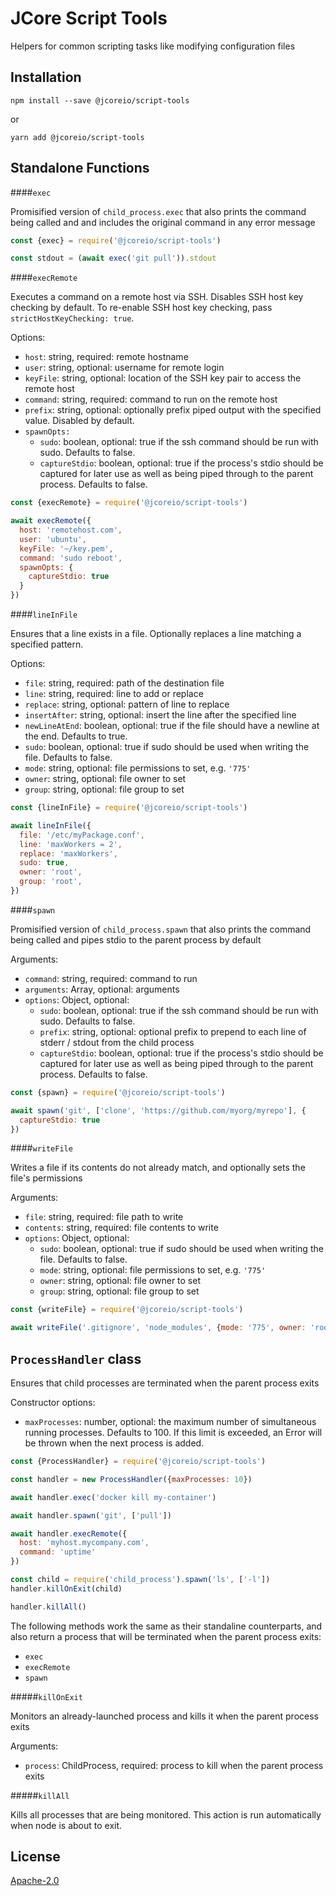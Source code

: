 # JCore Script Tools

Helpers for common scripting tasks like modifying configuration files

## Installation

`npm install --save @jcoreio/script-tools`

or

`yarn add @jcoreio/script-tools`

## Standalone Functions

####`exec`

Promisified version of `child_process.exec` that also prints the command being called and
and includes the original command in any error message

```js
const {exec} = require('@jcoreio/script-tools')

const stdout = (await exec('git pull')).stdout
```

####`execRemote`

Executes a command on a remote host via SSH. Disables SSH host key checking by default.
To re-enable SSH host key checking, pass `strictHostKeyChecking: true`.

Options:
- `host`: string, required: remote hostname
- `user`: string, optional: username for remote login
- `keyFile`: string, optional: location of the SSH key pair to access the remote host
- `command`: string, required: command to run on the remote host
- `prefix`: string, optional: optionally prefix piped output with the specified value. Disabled by default.
- `spawnOpts:`
  - `sudo`: boolean, optional: true if the ssh command should be run with sudo. Defaults to false.
  - `captureStdio`: boolean, optional: true if the process's stdio should be captured for later use as well as being piped through to the parent process. Defaults to false.
  
```js
const {execRemote} = require('@jcoreio/script-tools')

await execRemote({
  host: 'remotehost.com',
  user: 'ubuntu',
  keyFile: '~/key.pem',
  command: 'sudo reboot',
  spawnOpts: {
    captureStdio: true
  }
})
```

####`lineInFile`

Ensures that a line exists in a file. Optionally replaces a line matching a specified pattern.

Options:
- `file`: string, required: path of the destination file
- `line`: string, required: line to add or replace
- `replace`: string, optional: pattern of line to replace
- `insertAfter`: string, optional: insert the line after the specified line
- `newLineAtEnd`: boolean, optional: true if the file should have a newline at the end. Defaults to true.
- `sudo`: boolean, optional: true if sudo should be used when writing the file. Defaults to false.
- `mode`: string, optional: file permissions to set, e.g. `'775'`
- `owner`: string, optional: file owner to set
- `group`: string, optional: file group to set

```js
const {lineInFile} = require('@jcoreio/script-tools')

await lineInFile({
  file: '/etc/myPackage.conf',
  line: 'maxWorkers = 2',
  replace: 'maxWorkers', 
  sudo: true,
  owner: 'root',
  group: 'root',
})
```

####`spawn`

Promisified version of `child_process.spawn` that also prints the command being called and
pipes stdio to the parent process by default

Arguments:
- `command`: string, required: command to run
- `arguments`: Array<string>, optional: arguments
- `options`: Object, optional:
  - `sudo`: boolean, optional: true if the ssh command should be run with sudo. Defaults to false.
  - `prefix`: string, optional: optional prefix to prepend to each line of stderr / stdout from the child process
  - `captureStdio`: boolean, optional: true if the process's stdio should be captured for later use as well as being piped through to the parent process. Defaults to false.
  
```js
const {spawn} = require('@jcoreio/script-tools')

await spawn('git', ['clone', 'https://github.com/myorg/myrepo'], {
  captureStdio: true
})
```

####`writeFile`

Writes a file if its contents do not already match, and optionally sets the file's permissions

Arguments:
- `file`: string, required: file path to write
- `contents`: string, required: file contents to write
- `options`: Object, optional:
  - `sudo`: boolean, optional: true if sudo should be used when writing the file. Defaults to false.
  - `mode`: string, optional: file permissions to set, e.g. `'775'`
  - `owner`: string, optional: file owner to set
  - `group`: string, optional: file group to set

```js
const {writeFile} = require('@jcoreio/script-tools')

await writeFile('.gitignore', 'node_modules', {mode: '775', owner: 'root', group: 'root'})
```

## `ProcessHandler` class

Ensures that child processes are terminated when the parent process exits

Constructor options:
- `maxProcesses`: number, optional: the maximum number of simultaneous running processes. Defaults to 100. If this 
limit is exceeded, an Error will be thrown when the next process is added.

```js
const {ProcessHandler} = require('@jcoreio/script-tools')

const handler = new ProcessHandler({maxProcesses: 10})

await handler.exec('docker kill my-container')

await handler.spawn('git', ['pull'])

await handler.execRemote({
  host: 'myhost.mycompany.com',
  command: 'uptime'
})

const child = require('child_process').spawn('ls', ['-l'])
handler.killOnExit(child)

handler.killAll()
```

The following methods work the same as their standaline counterparts, and also return
a process that will be terminated when the parent process exits:

- `exec`
- `execRemote`
- `spawn`

#####`killOnExit`

Monitors an already-launched process and kills it when the parent process exits

Arguments:
- `process`: ChildProcess, required: process to kill when the parent process exits

#####`killAll`

Kills all processes that are being monitored. This action is run automatically when 
node is about to exit.

## License

 [Apache-2.0](LICENSE)
